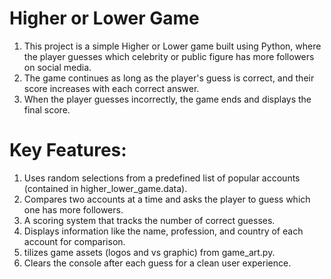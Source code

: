 # Higher or Lower Game
1. This project is a simple Higher or Lower game built using Python, where the player guesses which celebrity or public figure has more followers on social media.
2. The game continues as long as the player's guess is correct, and their score increases with each correct answer.
3. When the player guesses incorrectly, the game ends and displays the final score.

# Key Features:
1. Uses random selections from a predefined list of popular accounts (contained in higher_lower_game.data).
2. Compares two accounts at a time and asks the player to guess which one has more followers.
3. A scoring system that tracks the number of correct guesses.
4. Displays information like the name, profession, and country of each account for comparison.
5. tilizes game assets (logos and vs graphic) from game_art.py.
6. Clears the console after each guess for a clean user experience.
